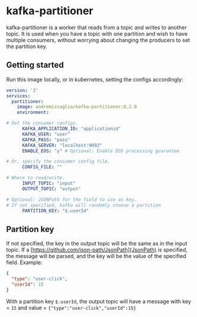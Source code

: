 # kafka-partitioner

kafka-partitioner is a worker that reads from a topic and writes to another topic. 
It is used when you have a topic with one partition and wish to have multiple consumers, without worrying about changing
the producers to set the partition key.


## Getting started
Run this image locally, or in kubernetes, setting the configs accordingly:

```yaml
version: '2'
services:
  partitioner:
    image: andremissaglia/kafka-partitioner:0.2.0
    environment:

# Set the consumer configs.
      KAFKA_APPLICATION_ID: "applicationid"
      KAFKA_USER: "user"
      KAFKA_PASS: "pass"
      KAFKA_SERVER: "localhost:9092"
      ENABLE_EOS: "y" # Optional: Enable EOS processing guarantee

# Or, specify the consumer config file.
      CONFIG_FILE: ""

# Where to read/write.
      INPUT_TOPIC: "input"
      OUTPUT_TOPIC: "output"

# Optional: JSONPath for the field to use as key. 
# If not specified, kafka will randomly choose a partition
      PARTITION_KEY: "$.userId"
```

## Partition key
If not specified, the key in the output topic will be the same as in the input topic.
If a [https://github.com/json-path/JsonPath](JsonPath) is specified, the message will be parsed, and the key will be 
the value of the specified field. Example:

```json
{
  "type": "user-click",
  "userId": 15
}
```

With a partition key `$.userId`, the output topic will have a message with key = `15` and value = `{"type":"user-click","userId":15}`